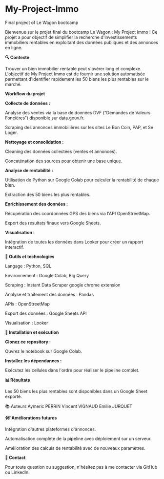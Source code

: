# My-Project-Immo
Final project of Le Wagon bootcamp

Bienvenue sur le projet final du bootcamp Le Wagon : My Project Immo ! Ce projet a pour objectif de simplifier la recherche d'investissements immobiliers rentables en exploitant des données publiques et des annonces en ligne.


**🔍 Contexte**

Trouver un bien immobilier rentable peut s'avérer long et complexe. L'objectif de My Project Immo est de fournir une solution automatisée permettant d'identifier rapidement les 50 biens les plus rentables sur le marché.


**Workflow du projet**

**Collecte de données :**

Analyse des ventes via la base de données DVF (“Demandes de Valeurs Foncières”) disponible sur data.gouv.fr.

Scraping des annonces immobilières sur les sites Le Bon Coin, PAP, et Se Loger.

**Nettoyage et consolidation :**

Cleaning des données collectées (ventes et annonces).

Concaténation des sources pour obtenir une base unique.

**Analyse de rentabilité :**

Utilisation de Python sur Google Colab pour calculer la rentabilité de chaque bien.

Extraction des 50 biens les plus rentables.

**Enrichissement des données :**

Récupération des coordonnées GPS des biens via l'API OpenStreetMap.

Export des résultats finaux vers Google Sheets.

**Visualisation :**

Intégration de toutes les données dans Looker pour créer un rapport interactif.



**🔧 Outils et technologies**

Langage : Python, SQL

Environnement : Google Colab, Big Query

Scraping : Instant Data Scraper google chrome extension

Analyse et traitement des données : Pandas

APIs : OpenStreetMap

Export des données : Google Sheets API

Visualisation : Looker



**💼 Installation et exécution**

**Clonez ce repository :**

Ouvrez le notebook sur Google Colab.

**Installez les dépendances :**

Exécutez les cellules dans l'ordre pour réaliser le pipeline complet.


**📊 Résultats**

Les 50 biens les plus rentables sont disponibles dans un Google Sheet exporté.


📚 Auteurs
Aymeric PERRIN
Vincent VIGNAUD
Emilie JURQUET


**🛠ï Améliorations futures**

Intégration d'autres plateformes d'annonces.

Automatisation complète de la pipeline avec déploiement sur un serveur.

Amélioration des calculs de rentabilité avec de nouveaux paramètres.


**💌 Contact**

Pour toute question ou suggestion, n'hésitez pas à me contacter via GitHub ou LinkedIn.

